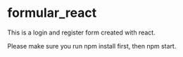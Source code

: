 # formular_react

This is a login and register form created with react.

Please make sure you run npm install first, then npm start.
